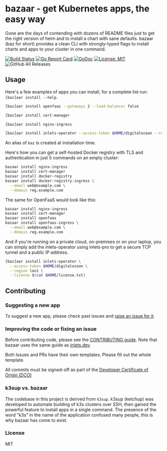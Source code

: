 # bazaar - get Kubernetes apps, the easy way

Gone are the days of contending with dozens of README files just to get the right version of helm and to install a chart with sane defaults. bazaar (baz for short) provides a clean CLI with strongly-typed flags to install charts and apps to your cluster in one command.

[![Build
Status](https://travis-ci.com/alexellis/bazaar.svg?branch=master)](https://travis-ci.com/alexellis/bazaar)
[![Go Report Card](https://goreportcard.com/badge/github.com/alexellis/bazaar)](https://goreportcard.com/report/github.com/alexellis/bazaar) 
[![GoDoc](https://godoc.org/github.com/alexellis/bazaar?status.svg)](https://godoc.org/github.com/alexellis/bazaar) [![License: MIT](https://img.shields.io/badge/License-MIT-yellow.svg)](https://opensource.org/licenses/MIT)
![GitHub All Releases](https://img.shields.io/github/downloads/alexellis/bazaar/total)

## Usage

Here's a few examples of apps you can install, for a complete list run: `[baz]aar install --help`.

```bash
[baz]aar install openfaas --gateways 2 --load-balancer false

[baz]aar install cert-manager

[baz]aar install nginx-ingress

[baz]aar install inlets-operator --access-token $HOME/digitalocean --region lon1
```

An alias of `baz` is created at installation time.

Here's how you can get a self-hosted Docker registry with TLS and authentication in just 5 commands on an empty cluster:

```bash
bazaar install nginx-ingress
bazaar install cert-manager
bazaar install docker-registry
bazaar install docker-registry-ingress \
  --email web@example.com \
  --domain reg.example.com
```

The same for OpenFaaS would look like this:

```bash
bazaar install nginx-ingress
bazaar install cert-manager
bazaar install openfaas
bazaar install openfaas-ingress \
  --email web@example.com \
  --domain reg.example.com
```

And if you're running on a private cloud, on-premises or on your laptop, you can simply add the inlets-operator using inlets-pro to get a secure TCP tunnel and a public IP address.

```bash
[baz]aar install inlets-operator \
  --access-token $HOME/digitalocean \
  --region lon1 \
  --license $(cat $HOME/license.txt)
```

## Contributing

### Suggesting a new app

To suggest a new app, please check past issues and [raise an issue for it](https://github.com/alexellis/bazaar).

### Improving the code or fixing an issue

Before contributing code, please see the [CONTRIBUTING guide](https://github.com/alexellis/inlets/blob/master/CONTRIBUTING.md). Note that bazaar uses the same guide as [inlets.dev](https://inlets.dev/).

Both Issues and PRs have their own templates. Please fill out the whole template.

All commits must be signed-off as part of the [Developer Certificate of Origin (DCO)](https://developercertificate.org)

### k3sup vs. bazaar

The codebase in this project is derived from `k3sup`. k3sup (ketchup) was developed to automate building of k3s clusters over SSH, then gained the powerful feature to install apps in a single command. The presence of the word "k3s" in the name of the application confused many people, this is why bazaar has come to exist.

### License

MIT

